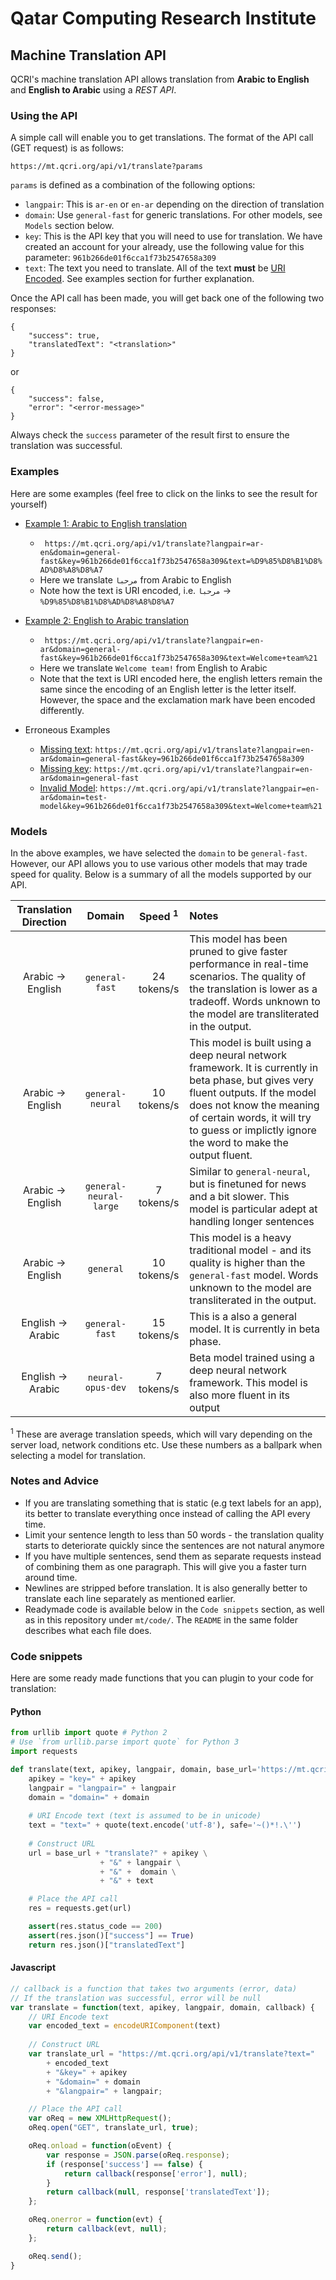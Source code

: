 # Qatar Computing Research Institute
## Machine Translation API
QCRI's machine translation API allows translation from **Arabic to English** and **English to Arabic** using a _REST API_.

### Using the API

A simple call will enable you to get translations. The format of the API call (GET request) is as follows:

`https://mt.qcri.org/api/v1/translate?params`

`params` is defined as a combination of the following options:

- `langpair`: This is `ar-en` or `en-ar` depending on the direction of translation
- `domain`: Use `general-fast` for generic translations. For other models, see `Models` section below.
- `key`: This is the API key that you will need to use for translation. We have created an account for your already, use the following value for this parameter: `961b266de01f6cca1f73b2547658a309`
- `text`: The text you need to translate. All of the text **must** be [URI Encoded](http://www.w3schools.com/tags/ref_urlencode.asp). See examples section for further explanation.

Once the API call has been made, you will get back one of the following two responses:
```
{
    "success": true,
    "translatedText": "<translation>"
}
```

or

```
{
    "success": false,
    "error": "<error-message>"
}
```

Always check the `success` parameter of the result first to ensure the translation was successful.



### Examples
Here are some examples (feel free to click on the links to see the result for yourself)

- [Example 1: Arabic to English translation](https://mt.qcri.org/api/v1/translate?langpair=ar-en&domain=general-fast&key=961b266de01f6cca1f73b2547658a309&text=%D9%85%D8%B1%D8%AD%D8%A8%D8%A7)
	- ``` https://mt.qcri.org/api/v1/translate?langpair=ar-en&domain=general-fast&key=961b266de01f6cca1f73b2547658a309&text=%D9%85%D8%B1%D8%AD%D8%A8%D8%A7```
    - Here we translate `مرحبا` from Arabic to English
    - Note how the text is URI encoded, i.e. `مرحبا` → `%D9%85%D8%B1%D8%AD%D8%A8%D8%A7`

- [Example 2: English to Arabic translation](https://mt.qcri.org/api/v1/translate?langpair=en-ar&domain=general-fast&key=961b266de01f6cca1f73b2547658a309&text=Welcome%20team%21)
	- ``` https://mt.qcri.org/api/v1/translate?langpair=en-ar&domain=general-fast&key=961b266de01f6cca1f73b2547658a309&text=Welcome+team%21```
	- Here we translate `Welcome team!` from English to Arabic
	- Note that the text is URI encoded here, the english letters remain the same since the encoding of an English letter is the letter itself. However, the space and the exclamation mark have been encoded differently.
- Erroneous Examples
	- [Missing text](https://mt.qcri.org/api/v1/translate?langpair=en-ar&domain=general-fast&key=961b266de01f6cca1f73b2547658a309): `https://mt.qcri.org/api/v1/translate?langpair=en-ar&domain=general-fast&key=961b266de01f6cca1f73b2547658a309`
	- [Missing key](https://mt.qcri.org/api/v1/translate?langpair=en-ar&domain=general-fast): `https://mt.qcri.org/api/v1/translate?langpair=en-ar&domain=general-fast`
	- [Invalid Model](https://mt.qcri.org/api/v1/translate?langpair=en-ar&domain=test-model&key=961b266de01f6cca1f73b2547658a309&text=Welcome+team%21): `https://mt.qcri.org/api/v1/translate?langpair=en-ar&domain=test-model&key=961b266de01f6cca1f73b2547658a309&text=Welcome+team%21`

### Models
In the above examples, we have selected the `domain` to be `general-fast`. However, our API allows you to use various other models that may trade speed for quality. Below is a summary of all the models supported by our API.

| Translation Direction        | Domain           |  Speed <sup>1</sup> |  Notes |
| :--------------------------: |:---------------: | :---------:  | :---------|
| Arabic → English             | `general-fast`   |  24 tokens/s | This model has been pruned to give faster performance in real-time scenarios. The quality of the translation is lower as a tradeoff. Words unknown to the model are transliterated in the output. |
| Arabic → English             | `general-neural` |  10 tokens/s | This model is built using a deep neural network framework. It is currently in beta phase, but gives very fluent outputs. If the model does not know the meaning of certain words, it will try to guess or implictly ignore the word to make the output fluent. |
| Arabic → English             | `general-neural-large` |  7 tokens/s | Similar to `general-neural`, but is finetuned for news and a bit slower. This model is particular adept at handling longer sentences |
| Arabic → English             | `general`        |  10 tokens/s | This model is a heavy traditional model - and its quality is higher than the `general-fast` model. Words unknown to the model are transliterated in the output. |
| English → Arabic          | `general-fast`        |  15 tokens/s | This is a also a general model. It is currently in beta phase. |
| English → Arabic          | `neural-opus-dev`        |  7 tokens/s | Beta model trained using a deep neural network framework. This model is also more fluent in its output |


<sup>1</sup> These are average translation speeds, which will vary depending on the server load, network conditions etc. Use these numbers as a ballpark when selecting a model for translation.

### Notes and Advice
- If you are translating something that is static (e.g text labels for an app), its better to translate everything once instead of calling the API every time.
- Limit your sentence length to less than 50 words - the translation quality starts to deteriorate quickly since the sentences are not natural anymore
- If you have multiple sentences, send them as separate requests instead of combining them as one paragraph. This will give you a faster turn around time.
- Newlines are stripped before translation. It is also generally better to translate each line separately as mentioned earlier.
- Readymade code is available below in the `Code snippets` section, as well as in this repository under `mt/code/`. The `README` in the same folder describes what each file does.

### Code snippets
Here are some ready made functions that you can plugin to your code for translation:

#### Python
```python
from urllib import quote # Python 2
# Use `from urllib.parse import quote` for Python 3
import requests

def translate(text, apikey, langpair, domain, base_url='https://mt.qcri.org/api/v1/'):
    apikey = "key=" + apikey
    langpair = "langpair=" + langpair
    domain = "domain=" + domain
    
    # URI Encode text (text is assumed to be in unicode)
    text = "text=" + quote(text.encode('utf-8'), safe='~()*!.\'')
    
    # Construct URL
    url = base_url + "translate?" + apikey \
                    + "&" + langpair \
                    + "&" +  domain \
                    + "&" + text

	# Place the API call
    res = requests.get(url)

    assert(res.status_code == 200)
    assert(res.json()["success"] == True)
    return res.json()["translatedText"]
```

#### Javascript
```javascript
// callback is a function that takes two arguments (error, data)
// If the translation was successful, error will be null
var translate = function(text, apikey, langpair, domain, callback) {
	// URI Encode text
    var encoded_text = encodeURIComponent(text)
    
    // Construct URL
	var translate_url = "https://mt.qcri.org/api/v1/translate?text=" 
		+ encoded_text
		+ "&key=" + apikey
		+ "&domain=" + domain
		+ "&langpair=" + langpair;

	// Place the API call
	var oReq = new XMLHttpRequest();
    oReq.open("GET", translate_url, true);

	oReq.onload = function(oEvent) {
    	var response = JSON.parse(oReq.response);
    	if (response['success'] == false) {
        	return callback(response['error'], null);
        }
		return callback(null, response['translatedText']);
	};

	oReq.onerror = function(evt) {
		return callback(evt, null);
	};

	oReq.send();
}
```
